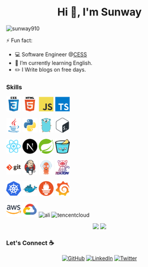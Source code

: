 <h1 align="center">Hi 👋, I'm Sunway</h1>

<p align="left"> <img src="https://komarev.com/ghpvc/?username=sunway910" alt="sunway910" /> </p>

⚡ Fun fact:
- 💻 Software Engineer @[CESS](https://www.cess.network)
- 🌱 I’m currently learning English.
- :pencil2: I Write blogs on free days.

<!-- - 📫 Reach out to me - **shengweizhong910@gmail.com** -->

### Skills

<p align="left" class="frontend">
  <img src="https://github.com/devicons/devicon/blob/master/icons/css3/css3-original-wordmark.svg" alt="css3" width="40" height="40"/> 
  <img src="https://github.com/devicons/devicon/blob/master/icons/html5/html5-original-wordmark.svg" alt="html5" width="40" height="40"/> 
  <img src="https://github.com/devicons/devicon/blob/master/icons/javascript/javascript-original.svg" alt="javascript" width="40" height="40"/>
  <img src="https://github.com/devicons/devicon/blob/master/icons/typescript/typescript-original.svg" alt="typescript" width="40" height="40"/>
</p>

<p align="left" class="backend">
  <img src="https://github.com/devicons/devicon/blob/master/icons/java/java-original.svg" alt="java" width="40" height="40"/>
  <img src="https://github.com/devicons/devicon/blob/master/icons/python/python-original.svg" alt="python" width="40" height="40"/>
  <img src="https://github.com/devicons/devicon/blob/master/icons/go/go-original.svg" alt="go" width="40" height="40"/>
  <img src="https://github.com/devicons/devicon/blob/master/icons/bash/bash-plain.svg" alt="bash" width="40" height="40"/>
</p>

<p align="left" class="frameworks">
  <img src="https://github.com/devicons/devicon/blob/master/icons/react/react-original.svg" alt="react" width="40" height="40"/>
  <img src="https://github.com/devicons/devicon/blob/master/icons/nextjs/nextjs-original.svg" alt="nextjs" width="40" height="40"/> 
  <img src="https://github.com/devicons/devicon/blob/master/icons/spring/spring-original.svg" alt="spring" width="40" height="40"/>
  <img src="https://github.com/gin-gonic/logo/blob/master/color.svg" alt="gin" width="40" height="40"/>
</p>

<p align="left" class="CICD">
  <img src="https://github.com/devicons/devicon/blob/master/icons/git/git-original-wordmark.svg" alt="git" width="40" height="40"/> 
  <img src="https://github.com/devicons/devicon/blob/master/icons/jenkins/jenkins-original.svg" alt="jenkins" width="40" height="40"/>
  <img src="https://github.com/devicons/devicon/blob/master/icons/argocd/argocd-original.svg" alt="argocd" width="40" height="40"/> 
  <img src="https://github.com/tektoncd/dashboard/blob/main/src/images/tekton-stacked-color.svg" alt="tekton" width="40" height="40"/>
</p>

<p align="left" class="CloudNative">
  <img src="https://github.com/devicons/devicon/blob/master/icons/kubernetes/kubernetes-original.svg" alt="kubernetes" width="40" height="40"/> 
  <img src="https://github.com/devicons/devicon/blob/master/icons/docker/docker-original.svg" alt="docker" width="40" height="40"/>
<!--   <img src="https://github.com/devicons/devicon/blob/master/icons/helm/helm-original.svg" alt="helm" width="40" height="40"/>  -->
  <img src="https://github.com/devicons/devicon/blob/master/icons/prometheus/prometheus-original.svg" alt="prometheus" width="40" height="40"/>
  <img src="https://github.com/devicons/devicon/blob/master/icons/grafana/grafana-original.svg" alt="grafana" width="40" height="40"/>
</p>

<p align="left" class="CSP">
  <img src="https://github.com/devicons/devicon/blob/master/icons/amazonwebservices/amazonwebservices-original-wordmark.svg" alt="aws" width="40" height="40"/> 
  <img src="https://github.com/devicons/devicon/blob/master/icons/googlecloud/googlecloud-original.svg" alt="gcp" width="40" height="40"/>
  <img src="https://img.alicdn.com/tfs/TB1_ZXuNcfpK1RjSZFOXXa6nFXa-32-32.ico" alt="ali" width="40" height="40"/> 
  <img src="https://www.tencentcloud.com/favicon.ico" alt="tencentcloud" width="40" height="40"/>
</p>

<p align=center>
  <img height="150px" src="https://github-readme-stats.vercel.app/api?username=sunway910&show_icons=true&theme=tokyonight&hide_title=true&count_private=true" />
  <img height="150px" src="https://github-readme-stats.vercel.app/api/top-langs/?username=sunway910&layout=compact&hide=html,Makefile&text_color=daf7dc&bg_color=151515" />
</p>


### Let's Connect :coffee:
<p align="center">
	<a href="https://github.com/sunway910"><img src="https://img.icons8.com/bubbles/50/000000/github.png" alt="GitHub"/></a>
	<a href="https://www.linkedin.com/in/sunway-zhong-47b94b257/"><img src="https://img.icons8.com/bubbles/50/000000/linkedin.png" alt="LinkedIn"/></a>
	<a href="[https://x.com/sunwayz911](https://x.com/sunwayz911)"><img src="https://img.icons8.com/bubbles/50/000000/x.png" alt="Twitter"/></a>
</p>
